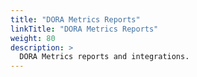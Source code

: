 ```yaml
---
title: "DORA Metrics Reports"
linkTitle: "DORA Metrics Reports"
weight: 80
description: >
  DORA Metrics reports and integrations.
---
```

